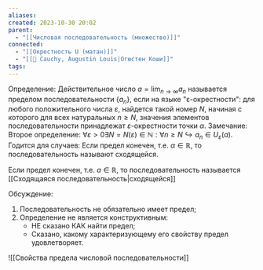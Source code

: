 ```yaml
---
aliases: 
created: 2023-10-30 20:02
parent:
  - "[[Числовая последовательность (множество)]]"
connected:
  - "[[Окрестность U (матан)]]"
  - "[[👤 Cauchy, Augustin Louis|Огюстен Коши]]"
tags:
---
```


Определение: Действительное число $a = \lim_{n \to \infty} a_n$ называется пределом последовательности $\{a_n\}$, если на языке "ε-окрестности": для любого положительного числа $\varepsilon$, найдется такой номер $N$, начиная с которого для всех натуральных $n \geq N$, значения элементов последовательности принадлежат $\varepsilon$-окрестности точки $\alpha$.
Замечание: Второе определение: $\forall \varepsilon > 0 \exists N = N(\varepsilon) \in \mathbb{N}: \forall n \geq N \hookrightarrow a_n \in U_{\varepsilon}(a)$. Годится для случаев: Если предел конечен, т.е. $\alpha \in \mathbb{R}$, то последовательность называют сходящейся.


Если предел конечен, т.е. $a \in \mathbb{R}$, то последовательность называется [[Сходящаяся последовательность|сходящейся]]

Обсуждение:
1. Последовательность не обязательно имеет предел;
2. Определение не является конструктивным:
   - НЕ сказано КАК найти предел;
   - Сказано, какому характеризующему его свойству предел удовлетворяет.



![[Свойства предела числовой последовательности]]